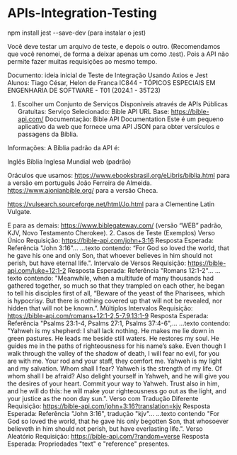 # APIs-Integration-Testing
npm install jest --save-dev (para instalar o jest)

Você deve testar um arquivo de teste, e depois o outro. (Recomendamos que você renomei, de forma a deixar apenas um como .test). Pois a API não permite fazer muitas requisições ao mesmo tempo.

Documento: ideia inicial de Teste de Integração Usando Axios e Jest
Alunos: Tiago César, Helon de Franca
IC844 - TÓPICOS ESPECIAIS EM ENGENHARIA DE SOFTWARE - T01 (2024.1 - 35T23)

1. Escolher um Conjunto de Serviços Disponíveis através de APIs Públicas Gratuitas:
Serviço Selecionado: Bible API
URL Base: https://bible-api.com/
Documentação: Bible API Documentation
Este é um pequeno aplicativo da web que fornece uma API JSON para obter versículos e passagens da Bíblia.

Informações:
A Bíblia padrão da API é:

Inglês
Bíblia Inglesa Mundial
web (padrão)


Oráculos que usamos:
 https://www.ebooksbrasil.org/eLibris/biblia.html para a versão em português João Ferreira de Almeida.
https://www.aionianbible.org/ para a versão Checa.

https://vulsearch.sourceforge.net/html/Jo.html para a Clementine Latin Vulgate.

E para as demais:
https://www.biblegateway.com/ (versão “WEB” padrão,  KJV, Novo Testamento Cherokee).
2. Casos de Teste (Exemplos)
Verso Único
Requisição: https://bible-api.com/john+3:16
Resposta Esperada: Referência "John 3:16"...
…texto contendo: “For God so loved the world, that he gave his one and only Son, that whoever believes in him should not perish, but have eternal life.".
Intervalo de Versos
Requisição: https://bible-api.com/luke+12:1-2
Resposta Esperada: Referência "Romans 12:1-2"...
…texto contendo: "Meanwhile, when a multitude of many thousands had gathered together, so much so that they trampled on each other, he began to tell his disciples first of all, “Beware of the yeast of the Pharisees, which is hypocrisy. But there is nothing covered up that will not be revealed, nor hidden that will not be known.”.
Múltiplos Intervalos
Requisição: https://bible-api.com/romans+12:1-2,5-7,9,13:1-9
Resposta Esperada: Referência "Psalms 23:1-4, Psalms 27:1, Psalms 37:4-6",...
…texto contendo: "Yahweh is my shepherd: I shall lack nothing. He makes me lie down in green pastures. He leads me beside still waters. He restores my soul. He guides me in the paths of righteousness for his name’s sake. Even though I walk through the valley of the shadow of death, I will fear no evil, for you are with me. Your rod and your staff, they comfort me. Yahweh is my light and my salvation. Whom shall I fear? Yahweh is the strength of my life. Of whom shall I be afraid? Also delight yourself in Yahweh, and he will give you the desires of your heart. Commit your way to Yahweh. Trust also in him, and he will do this: he will make your righteousness go out as the light, and your justice as the noon day sun.".
Verso com Tradução Diferente
Requisição: https://bible-api.com/john+3:16?translation=kjv
Resposta Esperada: Referência "John 3:16", tradução "kjv"...
…texto contendo "For God so loved the world, that he gave his only begotten Son, that whosoever believeth in him should not perish, but have everlasting life.".
Verso Aleatório
Requisição: https://bible-api.com/?random=verse
Resposta Esperada: Propriedades "text" e "reference" presentes.

